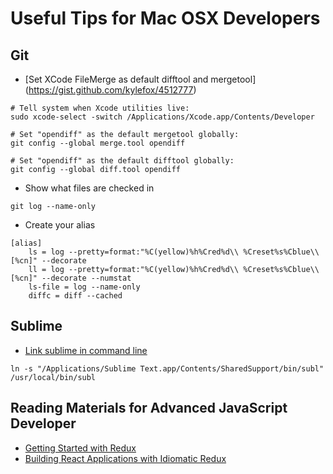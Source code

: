 # Useful Tips for Mac OSX Developers

## Git
- [Set XCode FileMerge as default difftool and mergetool] (https://gist.github.com/kylefox/4512777)
```
# Tell system when Xcode utilities live:
sudo xcode-select -switch /Applications/Xcode.app/Contents/Developer

# Set "opendiff" as the default mergetool globally:
git config --global merge.tool opendiff

# Set "opendiff" as the default difftool globally:
git config --global diff.tool opendiff
```

- Show what files are checked in 
```
git log --name-only
```

- Create your alias
```
[alias]
    ls = log --pretty=format:"%C(yellow)%h%Cred%d\\ %Creset%s%Cblue\\ [%cn]" --decorate
    ll = log --pretty=format:"%C(yellow)%h%Cred%d\\ %Creset%s%Cblue\\ [%cn]" --decorate --numstat
    ls-file = log --name-only
    diffc = diff --cached
```

## Sublime
- [Link sublime in command line](http://stackoverflow.com/questions/16199581/opening-sublime-text-on-command-line-as-subl-on-mac-os)
```
ln -s "/Applications/Sublime Text.app/Contents/SharedSupport/bin/subl" /usr/local/bin/subl
```

## Reading Materials for Advanced JavaScript Developer
- [Getting Started with Redux](https://egghead.io/courses/getting-started-with-redux)
- [Building React Applications with Idiomatic Redux](https://egghead.io/courses/building-react-applications-with-idiomatic-redux)
